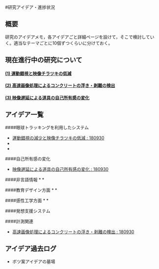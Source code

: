#研究アイデア・進捗状況

## 概要
研究のアイデアメモ，各アイデアごと詳細ページを設けて，そこで検討していく。適当なテーマごとに10個ずつくらいに分けておく。

## 現在進行中の研究について

#### [(1) 運動錯視と映像チラツキの低減](MovingIllusion)

#### [(2) 高速画像処理によるコンクリートの浮き・剥離の検出](Concrete-IR)

#### [(3) 映像遅延による道具の自己所有感の変化](Sense-of-OwnerShip)

## アイデア一覧

####眼球トラッキングを利用したシステム

* [運動錯視の減少と映像チラツキの低減 : 180930](MovingIllusion)
* 
* 

####自己所有感の変化
* [映像遅延による道具の自己所有感の変化 : 180930](Sense-of-OwnerShip)

####非言語情報
* 
* 

####教育デザイン方面
* 
* 

####感性工学方面
* 
* 

####発想支援システム

####計測関連
* [高速画像処理によるコンクリートの浮き・剥離の検出 : 180930](Concrete-IR)

## アイデア過去ログ
* ボツ案アイデアの墓場